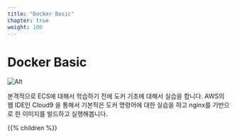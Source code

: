 ```yaml
---
title: "Docker Basic"
chapter: true
weight: 100
---
```


# Docker Basic

![Alt](/public/images/docker/docker.png "docker")

본격적으로 ECS에 대해서 학습하기 전에 도커 기초에 대해서 실습을 합니다. AWS의 웹 IDE인 Cloud9 을 통해서 기본적은 도커 명령어에 대한 실습을 하고 nginx를 기반으로 한 이미지를 빌드하고 실행해봅니다.


{{% children %}}
